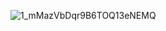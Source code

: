 ![1_mMazVbDqr9B6TOQ13eNEMQ](https://user-images.githubusercontent.com/73176377/162762273-320388e8-6a74-44e3-b312-614884244600.png)

